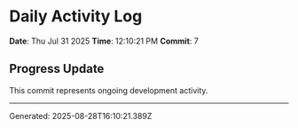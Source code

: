 # Daily Activity Log

**Date**: Thu Jul 31 2025
**Time**: 12:10:21 PM
**Commit**: 7

## Progress Update

This commit represents ongoing development activity.

---
Generated: 2025-08-28T16:10:21.389Z
